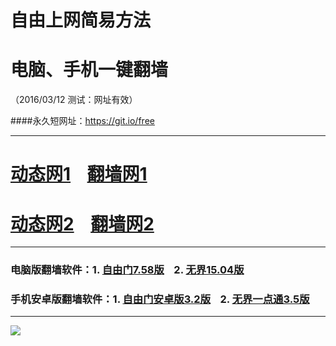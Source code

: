 # 自由上网简易方法
# 电脑、手机一键翻墙
（2016/03/12 测试：网址有效）

####永久短网址：https://git.io/free

***

# <a href="http://dt01.1bar.org/312" target="_blank">动态网1</a>&nbsp;&nbsp;&nbsp;&nbsp;<a href="http://fq01.ig42.org" target="_blank">翻墙网1</a>

# <a href="http://dt-01.rcs7.org/312" target="_blank">动态网2</a>&nbsp;&nbsp;&nbsp;&nbsp;<a href="http://fq02.pwnz.org" target="_blank">翻墙网2</a>

***

### 电脑版翻墙软件：1. <a href="http://fq04.igster.org/fgget.php?fid=fg758p.zip" target="_blank">自由门7.58版</a>&nbsp;&nbsp;&nbsp;&nbsp;2. <a href="http://fq04.igster.org/fgget.php?fid=u1504.zip" target="_blank">无界15.04版</a>

### 手机安卓版翻墙软件：1. <a href="http://fq04.igster.org/fgget.php?fid=fgma32.apk" target="_blank">自由门安卓版3.2版</a>&nbsp;&nbsp;&nbsp;&nbsp;2. <a href="http://fq04.igster.org/fgget.php?fid=um3.5.apk" target="_blank">无界一点通3.5版</a>

***

<p><img src="http://fq05.dler.org/pic/yjfq-20160207.png"></p> 
